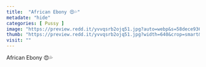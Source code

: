 ```yaml
---
title:  "African Ebony 😍💦"
metadate: "hide"
categories: [ Pussy ]
image: "https://preview.redd.it/yvvqsrb2ojq51.jpg?auto=webp&s=58dece93678ff3ceed9d52245b1505f8396425e0"
thumb: "https://preview.redd.it/yvvqsrb2ojq51.jpg?width=640&crop=smart&auto=webp&s=beddcbf484ff6c246284e721664b050b9bf78f43"
visit: ""
---
```

African Ebony 😍💦
